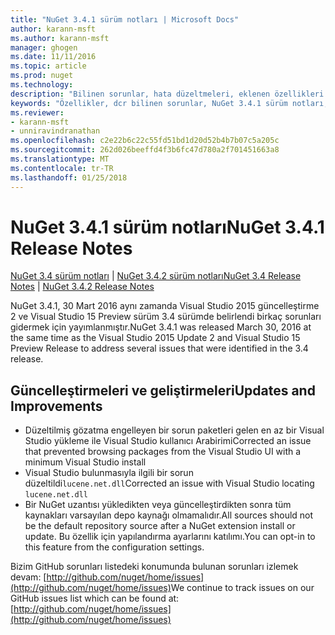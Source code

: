 ```yaml
---
title: "NuGet 3.4.1 sürüm notları | Microsoft Docs"
author: karann-msft
ms.author: karann-msft
manager: ghogen
ms.date: 11/11/2016
ms.topic: article
ms.prod: nuget
ms.technology: 
description: "Bilinen sorunlar, hata düzeltmeleri, eklenen özellikleri ve dcr NuGet 3.4.1 dahil etmek için sürüm notları."
keywords: "Özellikler, dcr bilinen sorunlar, NuGet 3.4.1 sürüm notları, hata düzeltmeleri eklendi"
ms.reviewer:
- karann-msft
- unniravindranathan
ms.openlocfilehash: c2e22b6c22c55fd51bd1d20d52b4b7b07c5a205c
ms.sourcegitcommit: 262d026beeffd4f3b6fc47d780a2f701451663a8
ms.translationtype: MT
ms.contentlocale: tr-TR
ms.lasthandoff: 01/25/2018
---
```

# <a name="nuget-341-release-notes"></a><span data-ttu-id="8f8df-104">NuGet 3.4.1 sürüm notları</span><span class="sxs-lookup"><span data-stu-id="8f8df-104">NuGet 3.4.1 Release Notes</span></span>

<span data-ttu-id="8f8df-105">[NuGet 3.4 sürüm notları](../release-notes/nuget-3.4.md) | [NuGet 3.4.2 sürüm notları](../release-notes/nuget-3.4.2.md)</span><span class="sxs-lookup"><span data-stu-id="8f8df-105">[NuGet 3.4 Release Notes](../release-notes/nuget-3.4.md) | [NuGet 3.4.2 Release Notes](../release-notes/nuget-3.4.2.md)</span></span>

<span data-ttu-id="8f8df-106">NuGet 3.4.1, 30 Mart 2016 aynı zamanda Visual Studio 2015 güncelleştirme 2 ve Visual Studio 15 Preview sürüm 3.4 sürümde belirlendi birkaç sorunları gidermek için yayımlanmıştır.</span><span class="sxs-lookup"><span data-stu-id="8f8df-106">NuGet 3.4.1 was released March 30, 2016 at the same time as the Visual Studio 2015 Update 2 and Visual Studio 15 Preview Release to address several issues that were identified in the 3.4 release.</span></span>

## <a name="updates-and-improvements"></a><span data-ttu-id="8f8df-107">Güncelleştirmeleri ve geliştirmeleri</span><span class="sxs-lookup"><span data-stu-id="8f8df-107">Updates and Improvements</span></span>

* <span data-ttu-id="8f8df-108">Düzeltilmiş gözatma engelleyen bir sorun paketleri gelen en az bir Visual Studio yükleme ile Visual Studio kullanıcı Arabirimi</span><span class="sxs-lookup"><span data-stu-id="8f8df-108">Corrected an issue that prevented browsing packages from the Visual Studio UI with a minimum Visual Studio install</span></span>
* <span data-ttu-id="8f8df-109">Visual Studio bulunmasıyla ilgili bir sorun düzeltildi`lucene.net.dll`</span><span class="sxs-lookup"><span data-stu-id="8f8df-109">Corrected an issue with Visual Studio locating `lucene.net.dll`</span></span>
* <span data-ttu-id="8f8df-110">Bir NuGet uzantısı yükledikten veya güncelleştirdikten sonra tüm kaynakları varsayılan depo kaynağı olmamalıdır.</span><span class="sxs-lookup"><span data-stu-id="8f8df-110">All sources should not be the default repository source after a NuGet extension install or update.</span></span>  <span data-ttu-id="8f8df-111">Bu özellik için yapılandırma ayarlarını katılımı.</span><span class="sxs-lookup"><span data-stu-id="8f8df-111">You can opt-in to this feature from the configuration settings.</span></span>

<span data-ttu-id="8f8df-112">Bizim GitHub sorunları listedeki konumunda bulunan sorunları izlemek devam: [http://github.com/nuget/home/issues](http://github.com/nuget/home/issues)</span><span class="sxs-lookup"><span data-stu-id="8f8df-112">We continue to track issues on our GitHub issues list which can be found at: [http://github.com/nuget/home/issues](http://github.com/nuget/home/issues)</span></span>